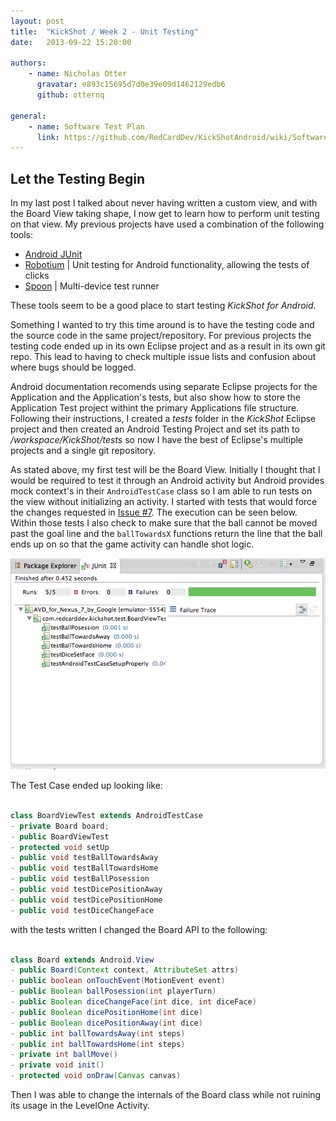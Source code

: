 ```yaml
---
layout: post
title:  "KickShot / Week 2 - Unit Testing"
date:   2013-09-22 15:20:00

authors:
    - name: Nicholas Otter
      gravatar: e893c15695d7d0e39e09d1462129edb6
      github: otternq

general:
    - name: Software Test Plan
      link: https://github.com/RedCardDev/KickShotAndroid/wiki/Software-Test-Plan
---
```


Let the Testing Begin
----------

In my last post I talked about never having written a custom view, and with the Board View taking shape, I now get to learn how to perform unit testing on that view. My previous projects have used a combination of the following tools:

- [Android JUnit](http://developer.android.com/tools/testing/testing_android.html)
- [Robotium](https://code.google.com/p/robotium/) | Unit testing for Android functionality, allowing the tests of clicks
- [Spoon](http://square.github.io/spoon/) | Multi-device test runner

These tools seem to be a good place to start testing _KickShot for Android_.

Something I wanted to try this time around is to have the testing code and the source code in the same project/repository. 
For previous projects the testing code ended up in its own Eclipse project and as a result in its own git repo. 
This lead to having to check multiple issue lists and confusion about where bugs should be logged. 

Android documentation recomends using separate Eclipse projects for the Application 
and the Application's tests, but also show how to store the Application Test project withint the primary
Applications file structure. Following their instructions, I created a _tests_ folder in the _KickShot_ Eclipse project and 
then created an Android Testing Project and set its path to _/workspace/KickShot/tests_ so now I have the 
best of Eclipse's multiple projects and a single git repository.

As stated above, my first test will be the Board View. Initially I thought that I would be required to test it through an Android activity but Android provides mock context's in their `AndroidTestCase` class so I am able to run tests on the view without initializing an activity. I started with tests that would force the changes requested in [Issue #7](https://github.com/RedCardDev/KickShotAndroid/issues/7). The execution can be seen below. Within those tests I also check to make sure that the ball cannot be moved past the goal line and the `ballTowardsX` functions return the line that the ball ends up on so that the game activity can handle shot logic.

![Test Execution][1]

The Test Case ended up looking like:

```java

class BoardViewTest extends AndroidTestCase
- private Board board;
- public BoardViewTest
- protected void setUp
- public void testBallTowardsAway
- public void testBallTowardsHome
- public void testBallPosession
- public void testDicePositionAway
- public void testDicePositionHome
- public void testDiceChangeFace


```

with the tests written I changed the Board API to the following:

```java

class Board extends Android.View
- public Board(Context context, AttributeSet attrs)
- public boolean onTouchEvent(MotionEvent event)
- public Boolean ballPosession(int playerTurn)
- public Boolean diceChangeFace(int dice, int diceFace)
- public Boolean dicePositionHome(int dice)
- public Boolean dicePositionAway(int dice)
- public int ballTowardsAway(int steps)
- public int ballTowardsHome(int steps)
- private int ballMove()
- private void init()
- protected void onDraw(Canvas canvas)


```

Then I was able to change the internals of the Board class while not ruining its usage in the LevelOne Activity.


[1]: /images/screenshots/Screenshot_2013-09-20-ball-tests.png "Ball Tests"

